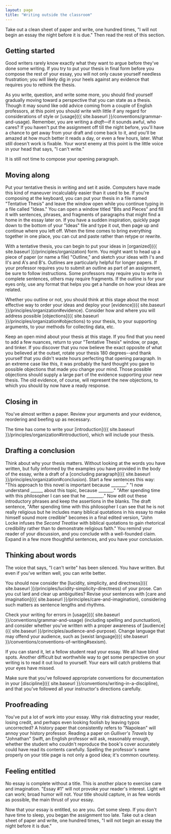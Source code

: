 ```yaml
---
layout: page
title: "Writing outside the classroom"
---
```


Take out a clean sheet of paper and write, one hundred times, "I will not begin an essay the night before it is due." Then read the rest of this section.

## Getting started

Good writers rarely know exactly what they want to argue before they've done some writing. If you try to put your thesis in final form before you compose the rest of your essay, you will not only cause yourself needless frustration; you will likely dig in your heels against any evidence that requires you to rethink the thesis.

As you write, question, and write some more, you should find yourself gradually moving toward a perspective that you can state as a thesis. Though it may sound like odd advice coming from a couple of English professors, at this point you should write with little if any regard for considerations of style or [usage]({{ site.baseurl }}/conventions/grammar-and-usage). Remember, you are writing a *draft*&mdash;if it sounds awful, who cares? If you haven't put the assignment off till the night before, you'll have a chance to get away from your draft and come back to it, and you'll be amazed at how much better it reads a day, or even a few hours, later. What still doesn't work is fixable. Your worst enemy at this point is the little voice in your head that says, "I can't write."

It is still not time to compose your opening paragraph.

## Moving along

Put your tentative thesis in writing and set it aside. Computers have made this kind of maneuver incalculably easier than it used to be. If you're composing at the keyboard, you can put your thesis in a file named "Tentative Thesis" and leave the window open while you continue typing in a file called "Ideas." You can open a window titled "Bits and Pieces" and fill it with sentences, phrases, and fragments of paragraphs that might find a home in the essay later on. If you have a sudden inspiration, quickly page down to the bottom of your "Ideas" file and type it out, then page up and continue where you left off. When the time comes to bring everything together in one place, you can cut and paste rather than retype or rewrite.

With a tentative thesis, you can begin to put your ideas in [organized]({{ site.baseurl }}/principles/organization) form. You might want to head up a piece of paper (or name a file) "Outline," and sketch your ideas with I's and II's and A's and B's. Outlines are particularly helpful for longer papers. If your professor requires you to submit an outline as part of an assignment, be sure to follow instructions. Some professors may require you to write in complete sentences, others may require fragments. If the outline is for your eyes only, use any format that helps you get a handle on how your ideas are related.

Whether you outline or not, you should think at this stage about the most effective way to order your ideas and deploy your [evidence]({{ site.baseurl }}/principles/organization#evidence). Consider how and where you will address possible [objections]({{ site.baseurl }}/principles/organization#objections) to your thesis, to your supporting arguments, to your methods for collecting data, etc.

Keep an open mind about your thesis at this stage. If you find that you need to add a few nuances, return to your "Tentative Thesis" window, or page, and tinker. If you discover that you now believe the exact opposite of what you believed at the outset, rotate your thesis 180 degrees--and thank yourself that you didn't waste hours perfecting that opening paragraph. In an extreme case like this, it was probably the hard thought you gave to possible objections that made you change your mind. Those possible objections should supply a large part of the evidence supporting your new thesis. The old evidence, of course, will represent the new objections, to which you should by now have a ready response.

## Closing in

You've almost written a paper. Review your arguments and your evidence, reordering and beefing up as necessary.

The time has come to write your [introduction]({{ site.baseurl }}/principles/organization#introduction), which will include your thesis.

## Drafting a conclusion

Think about why your thesis matters. Without looking at the words you have written, but fully informed by the examples you have provided in the body of the essay, write a draft of a [concluding paragraph]({{ site.baseurl }}/principles/organization#conclusion). Start a few sentences this way: "This approach to this novel is important because \_\_\_\_\_\_\_." "I now understand \_\_\_\_\_\_ about this topic, because \_\_\_\_\_\_\_." "After spending time with this philosopher I can see that he \_\_\_\_\_\_\_\_." Now edit out these introductory phrases and keep the assertions in the blanks. The draft sentence, "After spending time with this philosopher I can see that he is not really religious but he includes many biblical quotations in his essay to make himself sound more credible" becomes in a final edited version, "John Locke infuses the *Second Treatise* with biblical quotations to gain rhetorical credibility rather than to demonstrate religious faith." You remind your reader of your discussion, and you conclude with a well-founded claim. Expand in a few more thoughtful sentences, and you have your conclusion.

## Thinking about words

The voice that says, "I can't write" has been silenced. You have written. But even if you've written well, you can write better.

You should now consider the [lucidity, simplicity, and directness]({{ site.baseurl }}/principles/lucidity-simplicity-directness) of your prose. Can you cut lard and clear up ambiguities? Revise your sentences with [care and imagination]({{ site.baseurl }}/principles/care-and-imagination), considering such matters as sentence lengths and rhythms.

Check your writing for errors in [usage]({{ site.baseurl }}/conventions/grammar-and-usage) (including spelling and punctuation), and consider whether you've written with a proper awareness of [audience]({{ site.baseurl }}/principles/audience-and-purpose). Change language that may offend your audience, such as [sexist language]({{ site.baseurl }}/conventions/conventions-of-writing#sexism).

If you can stand it, let a fellow student read your essay. We all have blind spots. Another difficult but worthwhile way to get some perspective on your writing is to read it out loud to yourself. Your ears will catch problems that your eyes have missed.

Make sure that you've followed appropriate conventions for documentation in your [discipline]({{ site.baseurl }}/conventions/writing-in-a-discipline), and that you've followed all your instructor's directions carefully.

## Proofreading

You've put a lot of work into your essay. Why risk distracting your reader, losing credit, and perhaps even looking foolish by leaving typos uncorrected? A history paper that consistently refers to "Napolean" will annoy your history professor. Reading a paper on *Gulliver's Travels* by "Johnathan" Swift, an English professor will ask, reasonably enough, whether the student who couldn't reproduce the book's cover accurately could have read its contents carefully. Spelling the professor's name properly on your title page is not only a good idea; it's common courtesy.

## Feeling entitled

No essay is complete without a title. This is another place to exercise care and imagination. "Essay #1" will not provoke your reader's interest. Light wit can work; broad humor will not. Your title should capture, in as few words as possible, the main thrust of your essay.

Now that your essay is entitled, so are you. Get some sleep. If you don't have time to sleep, you began the assignment too late. Take out a clean sheet of paper and write, one hundred times, "I will not begin an essay the night before it is due."
